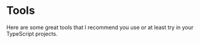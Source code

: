 # Tools
Here are some great tools that I recommend you use or at least try in your TypeScript projects. 

